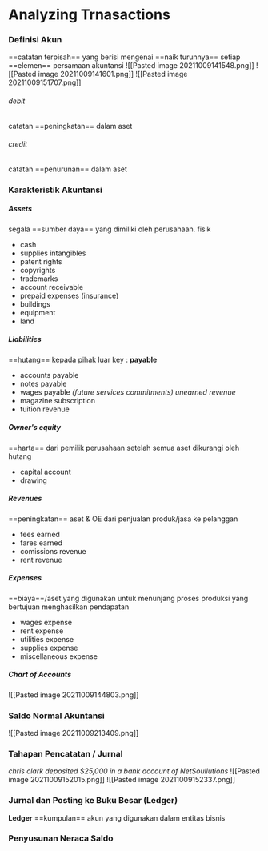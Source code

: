 # Analyzing Trnasactions

### Definisi Akun
==catatan terpisah== yang berisi mengenai ==naik turunnya== setiap ==elemen== persamaan akuntansi
![[Pasted image 20211009141548.png]]
![[Pasted image 20211009141601.png]]
![[Pasted image 20211009151707.png]]

###### debit
catatan ==peningkatan== dalam aset
###### credit
catatan ==penurunan== dalam aset

### Karakteristik Akuntansi
##### Assets
segala ==sumber daya== yang dimiliki oleh perusahaan.
fisik
- cash
-  supplies
intangibles 
- patent rights
- copyrights
- trademarks
- account receivable
- prepaid expenses (insurance)
- buildings
- equipment
- land


##### Liabilities
==hutang== kepada pihak luar
key : **payable**
- accounts payable 
- notes payable
- wages payable
*(future services commitments) unearned revenue*
- magazine subscription 
- tuition revenue

##### Owner's equity 
==harta== dari pemilik perusahaan setelah semua aset dikurangi oleh hutang
- capital account 
- drawing

##### Revenues
==peningkatan== aset & OE dari penjualan produk/jasa ke pelanggan
- fees earned
- fares earned
- comissions revenue
- rent revenue

##### Expenses
==biaya==/aset yang digunakan untuk menunjang proses produksi yang bertujuan menghasilkan pendapatan
- wages expense
- rent expense
- utilities expense
- supplies expense
- miscellaneous expense

##### *Chart of Accounts*
![[Pasted image 20211009144803.png]]


### Saldo Normal Akuntansi
![[Pasted image 20211009213409.png]]
### Tahapan Pencatatan / Jurnal
*chris clark deposited $25,000 in a bank account of NetSoullutions*
![[Pasted image 20211009152015.png]]
![[Pasted image 20211009152337.png]]
### Jurnal dan Posting ke Buku Besar (Ledger)
**Ledger** ==kumpulan== akun yang digunakan dalam entitas bisnis
### Penyusunan Neraca Saldo
